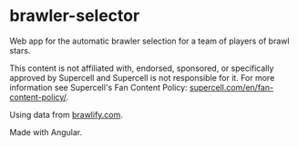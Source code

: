 # brawler-selector

Web app for the automatic brawler selection for a team of players of brawl stars.

This content is not affiliated with, endorsed, sponsored, or specifically approved by Supercell and
Supercell is not responsible for it. For more information see Supercell's Fan Content Policy:
[supercell.com/en/fan-content-policy/](https://supercell.com/en/fan-content-policy/).

Using data from [brawlify.com](https://brawlify.com).

Made with Angular.
